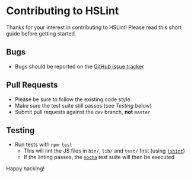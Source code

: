 # Contributing to HSLint

Thanks for your interest in contributing to HSLint!  Please read this short guide
before getting started.

## Bugs

- Bugs should be reported on the [GitHub issue tracker](https://github.com/jwarby/hslint/issues)

## Pull Requests

- Please be sure to follow the existing code style
- Make sure the test suite still passes (see _Testing_ below)
- Submit pull requests against the `dev` branch, **not** `master`

## Testing

- Run tests with `npm test`
  - This will lint the JS files in `bin/`, `lib/` and `test/` first (using [`jshint`](http://jshint.com))
  - If the linting passes, the [`mocha`](http://mochajs.org) test suite will then be executed

Happy hacking!
